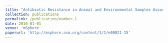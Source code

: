```yaml
---
title: "Antibiotic Resistance in Animal and Environmental Samples Associated with Small-Scale Poultry Farming in Northwestern Ecuador"
collection: publications
permalink: /publication/number-1
date: 2016-01-01
venue: 'mSphere'
paperurl: 'http://msphere.asm.org/content/1/1/e00021-15'
---
```

